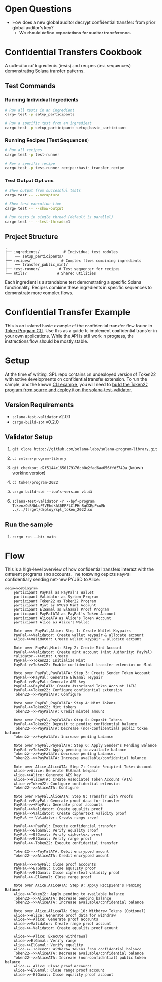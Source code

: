 # Open Questions
- How does a new global auditor decrypt confidential transfers from prior global auditor's key?
  - We should define expectations for auditor transference.

# Confidential Transfers Cookbook

A collection of ingredients (tests) and recipes (test sequences) demonstrating Solana transfer patterns.

## Test Commands

### Running Individual Ingredients

```bash
# Run all tests in an ingredient
cargo test -p setup_participants

# Run a specific test from an ingredient
cargo test -p setup_participants setup_basic_participant
```

### Running Recipes (Test Sequences)

```bash
# Run all recipes
cargo test -p test-runner

# Run a specific recipe
cargo test -p test-runner recipe::basic_transfer_recipe
```

### Test Output Options

```bash
# Show output from successful tests
cargo test -- --nocapture

# Show test execution time
cargo test -- --show-output

# Run tests in single thread (default is parallel)
cargo test -- --test-threads=1
```

## Project Structure

```
.
├── ingredients/           # Individual test modules
│   └── setup_participants/
├── recipes/              # Complex flows combining ingredients
│   └── transfer_public_mint/
├── test-runner/         # Test sequencer for recipes
└── utils/              # Shared utilities
```

Each ingredient is a standalone test demonstrating a specific Solana functionality.
Recipes combine these ingredients in specific sequences to demonstrate more complex flows. 




# Confidential Transfer Example
This is an isolated basic example of the confidential transfer flow found in [Token Program CLI](https://github.com/solana-labs/solana-program-library/tree/master/token/cli).
Use this as a guide to implement confidential transfer in your own applications.
While the API is still work in progress, the instructions flow should be mostly stable.

# Setup
At the time of writing, SPL repo contains an undeployed version of Token22 with active developments on confidential transfer extension. To run the sample, and the known [CLI example](https://github.com/solana-labs/solana-program-library/blob/d9a6ee8db65167098b654b300ac23abc08fd8a7d/token/cli/examples/confidential-transfer.sh#L1), you will need to [build the Token22 program from source and deploy it on the solana-test-validator](https://solana.stackexchange.com/questions/10062/errors-when-trying-out-confidential-transfer-token-extension-on-solana-test-vali).

## Version Requirements
- `solana-test-validator` v2.0.1
- `cargo-build-sbf` v0.2.0

## Validator Setup

1. `git clone https://github.com/solana-labs/solana-program-library.git`  

1. `cd solana-program-library`

1. `git checkout d2f5144c1650179376cb0e2fad6aa656ffd5749a` (known working version)

1. `cd token/program-2022`

1. `cargo build-sbf --tools-version v1.43`

1. `solana-test-validator -r --bpf-program TokenzQdBNbLqP5VEhdkAS6EPFLC1PHnBqCXEpPxuEb ../../target/deploy/spl_token_2022.so`

## Run the sample

1. `cargo run --bin main`

# Flow
This is a high-level overview of how confidential transfers interact with the different programs and accounts. The following depicts PayPal confidentially sending net-new PYUSD to Alice:

```mermaid
sequenceDiagram
    participant PayPal as PayPal's Wallet
    participant Validator as System Program
    participant Token22 as Token22 Program
    participant Mint as PYUSD Mint Account
    participant ElGamal as ElGamal Proof Program
    participant PayPalATA as PayPal's Token Account
    participant AliceATA as Alice's Token Account
    participant Alice as Alice's Wallet
    
    Note over PayPal,Alice: Step 1: Create Wallet Keypairs
    PayPal->>Validator: Create wallet keypair & allocate account
    Alice->>Validator: Create wallet keypair & allocate account
    
    Note over PayPal,Mint: Step 2: Create Mint Account
    PayPal->>Validator: Create mint account (Mint Authority: PayPal)
    Validator-->>Mint: Create
    PayPal->>Token22: Initialize Mint
    PayPal->>Token22: Enable confidential transfer extension on Mint
    
    Note over PayPal,PayPalATA: Step 3: Create Sender Token Account
    PayPal->>PayPal: Generate ElGamal keypair
    PayPal->>PayPal: Generate AES key
    PayPal->>PayPalATA: Create Associated Token Account (ATA)
    PayPal->>Token22: Configure confidential extension
    Token22-->>PayPalATA: Configure
    
    Note over PayPal,PayPalATA: Step 4: Mint Tokens
    PayPal->>Token22: Mint tokens
    Token22-->>PayPalATA: Credit minted amount
    
    Note over PayPal,PayPalATA: Step 5: Deposit Tokens
    PayPal->>Token22: Deposit to pending confidential balance
    Token22-->>PayPalATA: Decrease (non-confidential) public token balance
    Token22-->>PayPalATA: Increase pending balance
    
    Note over PayPal,PayPalATA: Step 6: Apply Sender's Pending Balance
    PayPal->>Token22: Apply pending to available balance
    Token22-->>PayPalATA: Decrease pending balance.
    Token22-->>PayPalATA: Increase available/confidential balance.
    
    Note over Alice,AliceATA: Step 7: Create Recipient Token Account
    Alice->>Alice: Generate ElGamal keypair
    Alice->>Alice: Generate AES key
    Alice->>AliceATA: Create Associated Token Account (ATA)
    Alice->>Token22: Configure confidential extension
    Token22-->>AliceATA: Configure
    
    Note over PayPal,AliceATA: Step 8: Transfer with Proofs
    PayPal->>PayPal: Generate proof data for transfer
    PayPal->>+PayPal: Generate proof accounts
    PayPal->>Validator: Create equality proof
    PayPal->>Validator: Create ciphertext validity proof
    PayPal->>-Validator: Create range proof
    
    PayPal->>+PayPal: Execute confidential transfer
    PayPal->>ElGamal: Verify equality proof
    PayPal->>ElGamal: Verify ciphertext proof
    PayPal->>ElGamal: Verify range proof
    PayPal->>-Token22: Execute confidential transfer

    Token22-->>PayPalATA: Debit encrypted amount
    Token22-->>AliceATA: Credit encrypted amount
    
    PayPal->>+PayPal: Close proof accounts
    PayPal->>ElGamal: Close equality proof
    PayPal->>ElGamal: Close ciphertext validity proof
    PayPal->>-ElGamal: Close range proof

    Note over Alice,AliceATA: Step 9: Apply Recipient's Pending Balance
    Alice->>Token22: Apply pending to available balance
    Token22-->>AliceATA: Decrease pending balance
    Token22-->>AliceATA: Increase available/confidential balance
    
    Note over Alice,AliceATA: Step 10: Withdraw Tokens (Optional)
    Alice->>Alice: Generate proof data for withdraw
    Alice->>+Alice: Generate proof accounts
    Alice->>Validator: Create range proof account
    Alice->>-Validator: Create equality proof acount

    Alice->>+Alice: Execute withdrawal
    Alice->>ElGamal: Verify range
    Alice->>ElGamal: Verify equality
    Alice->>-Token22: Withdraw tokens from confidential balance
    Token22-->>AliceATA: Decrease available/confidential balance
    Token22-->>AliceATA: Increase (non-confidential) public token balance
    Alice->>+Alice: Close proof accounts
    Alice->>ElGamal: Close range proof account
    Alice->>-ElGamal: Close equality proof account
```